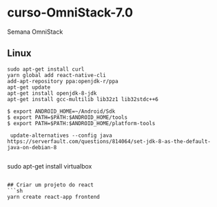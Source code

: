 # curso-OmniStack-7.0
Semana OmniStack


## Linux

```
sudo apt-get install curl
yarn global add react-native-cli
add-apt-repository ppa:openjdk-r/ppa
apt-get update
apt-get install openjdk-8-jdk
apt-get install gcc-multilib lib32z1 lib32stdc++6

$ export ANDROID_HOME=~/Android/Sdk
$ export PATH=$PATH:$ANDROID_HOME/tools
$ export PATH=$PATH:$ANDROID_HOME/platform-tools
```

```
 update-alternatives --config java
https://serverfault.com/questions/814064/set-jdk-8-as-the-default-java-on-debian-8


```
sudo apt-get install virtualbox
```

## Criar um projeto do react
```sh
yarn create react-app frontend
```